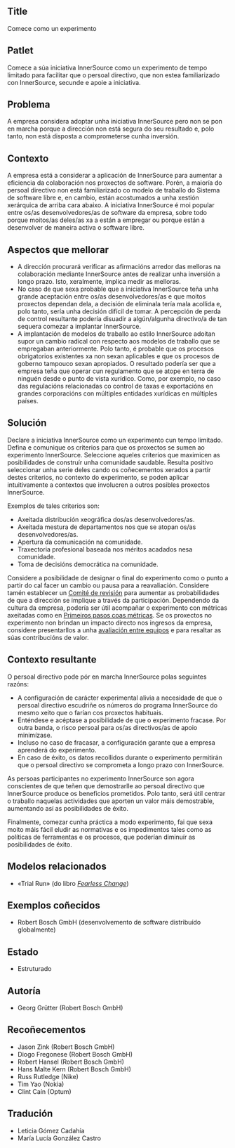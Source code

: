 ## Title

Comece como un experimento

## Patlet

Comece a súa iniciativa InnerSource como un experimento de tempo limitado para facilitar que o persoal directivo, que non estea familiarizado con InnerSource, secunde e apoie a iniciativa.

## Problema

A empresa considera adoptar unha iniciativa InnerSource pero non se pon en marcha porque a dirección non está segura do seu resultado e, polo tanto, non está disposta a comprometerse cunha inversión.

## Contexto

A empresa está a considerar a aplicación de InnerSource para aumentar a eficiencia da colaboración nos proxectos de software. Porén, a maioría do persoal directivo non está familiarizado co modelo de traballo do Sistema de software libre e, en cambio, están acostumados a unha xestión xerárquica de arriba cara abaixo. A iniciativa InnerSource é moi popular entre os/as desenvolvedores/as de software da empresa, sobre todo porque moitos/as deles/as xa a están a empregar ou porque están a desenvolver de maneira activa o software libre.

## Aspectos que mellorar

- A dirección procurará verificar as afirmacións arredor das melloras na colaboración mediante InnerSource antes de realizar unha inversión a longo prazo. Isto, xeralmente, implica medir as melloras.
- No caso de que sexa probable que a iniciativa InnerSource teña unha grande aceptación entre os/as desenvolvedores/as e que moitos proxectos dependan dela, a decisión de eliminala tería mala acollida e, polo tanto, sería unha decisión difícil de tomar. A percepción de perda de control resultante podería disuadir a algún/algunha directivo/a de tan sequera comezar a implantar InnerSource.
- A implantación de modelos de traballo ao estilo InnerSource adoitan supor un cambio radical con respecto aos modelos de traballo que se empregaban anteriormente. Polo tanto, é probable que os procesos obrigatorios existentes xa non sexan aplicables e que os procesos de goberno tampouco sexan apropiados. O resultado podería ser que a empresa teña que operar cun regulamento que se atope en terra de ninguén desde o punto de vista xurídico. Como, por exemplo, no caso das regulacións relacionadas co control de taxas e exportacións en grandes corporacións con múltiples entidades xurídicas en múltiples países.

## Solución

Declare a iniciativa InnerSource como un experimento cun tempo limitado. Defina e comunique os criterios para que os proxectos se sumen ao experimento InnerSource. Seleccione aqueles criterios que maximicen as posibilidades de construír unha comunidade saudable. Resulta positivo seleccionar unha serie deles cando os coñecementos xerados a partir destes criterios, no contexto do experimento, se poden aplicar intuitivamente a contextos que involucren a outros posibles proxectos InnerSource.

Exemplos de tales criterios son:

- Axeitada distribución xeográfica dos/as desenvolvedores/as.
- Axeitada mestura de departamentos nos que se atopan os/as desenvolvedores/as.
- Apertura da comunicación na comunidade.
- Traxectoria profesional baseada nos méritos acadados nesa comunidade.
- Toma de decisións democrática na comunidade.

Considere a posibilidade de designar o final do experimento como o punto a partir do cal facer un cambio ou pausa para a reavaliación. Considere tamén establecer un [Comité de revisión](./review-committee.md) para aumentar as probabilidades de que a dirección se implique a través da participación. Dependendo da cultura da empresa, podería ser útil acompañar o experimento con métricas axeitadas como en [Primeiros pasos coas métricas](https://github.com/InnerSourceCommons/InnerSourcePatterns/blob/main/patterns/1-initial/introducing-metrics-in-innersource.md). Se os proxectos no experimento non brindan un impacto directo nos ingresos da empresa, considere presentarllos a unha [avaliación entre equipos](./crossteam-project-valuation.md) e para resaltar as súas contribucións de valor.

## Contexto resultante

O persoal directivo pode pór en marcha InnerSource polas seguintes razóns:

- A configuración de carácter experimental alivia a necesidade de que o persoal directivo escudriñe os números do programa InnerSource do mesmo xeito que o farían cos proxectos habituais.
- Enténdese e acéptase a posibilidade de que o experimento fracase. Por outra banda, o risco persoal para os/as directivos/as de apoio minimízase.
- Incluso no caso de fracasar, a configuración garante que a empresa aprenderá do experimento.
- En caso de éxito, os datos recollidos durante o experimento permitirán que o persoal directivo se comprometa a longo prazo con InnerSource.

As persoas participantes no experimento InnerSource son agora conscientes de que teñen que demostrarlle ao persoal directivo que InnerSource produce os beneficios prometidos. Polo tanto, será útil centrar o traballo naquelas actividades que aporten un valor máis demostrable, aumentando así as posibilidades de éxito.

Finalmente, comezar cunha práctica a modo experimento, fai que sexa moito máis fácil eludir as normativas e os impedimentos tales como as políticas de ferramentas e os procesos, que poderían diminuír as posibilidades de éxito.

## Modelos relacionados

- «Trial Run» (do libro [*Fearless Change*](https://fearlesschangepatterns.com/))

## Exemplos coñecidos

- Robert Bosch GmbH (desenvolvemento de software distribuído globalmente)

## Estado

- Estruturado

## Autoría

- Georg Grütter (Robert Bosch GmbH)

## Recoñecementos

- Jason Zink (Robert Bosch GmbH)
- Diogo Fregonese (Robert Bosch GmbH)
- Robert Hansel (Robert Bosch GmbH)
- Hans Malte Kern (Robert Bosch GmbH)
- Russ Rutledge (Nike)
- Tim Yao (Nokia)
- Clint Caín (Optum)

## Tradución

- Leticia Gómez Cadahía
- María Lucía González Castro
